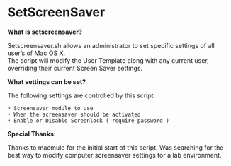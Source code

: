 # SetScreenSaver

<b>What is setscreensaver?</b>

Setscreensaver.sh allows an administrator to set specific settings of all user’s of Mac OS X.  
The script will modify the User Template along with any current user, overriding their current Screen Saver settings.

<b>What settings can be set?</b>

The following settings are controlled by this script:

	• Screensaver module to use
	• When the screensaver should be activated
	• Enable or Disable Screenlock ( require password )

<b>Special Thanks:</b>

Thanks to macmule for the initial start of this script.  Was searching for the best way to modify computer screensaver settings for a lab environment.

